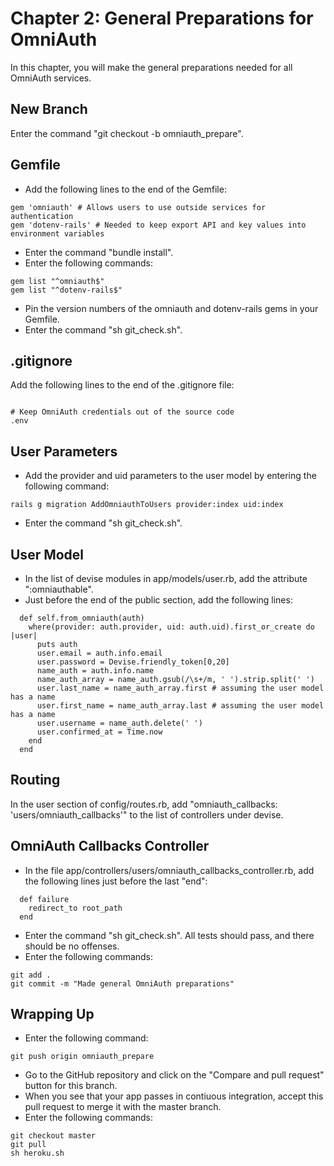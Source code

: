 # Chapter 2: General Preparations for OmniAuth 

In this chapter, you will make the general preparations needed for all OmniAuth services.

## New Branch
Enter the command "git checkout -b omniauth_prepare".

## Gemfile
* Add the following lines to the end of the Gemfile:
```
gem 'omniauth' # Allows users to use outside services for authentication
gem 'dotenv-rails' # Needed to keep export API and key values into environment variables
```
* Enter the command "bundle install".
* Enter the following commands:
```
gem list "^omniauth$"
gem list "^dotenv-rails$"
```
* Pin the version numbers of the omniauth and dotenv-rails gems in your Gemfile.
* Enter the command "sh git_check.sh".

## .gitignore
Add the following lines to the end of the .gitignore file:
```

# Keep OmniAuth credentials out of the source code
.env
```

## User Parameters
* Add the provider and uid parameters to the user model by entering the following command:
```
rails g migration AddOmniauthToUsers provider:index uid:index
```
* Enter the command "sh git_check.sh".

## User Model
* In the list of devise modules in app/models/user.rb, add the attribute ":omniauthable".
* Just before the end of the public section, add the following lines:
```
  def self.from_omniauth(auth)
    where(provider: auth.provider, uid: auth.uid).first_or_create do |user|
      puts auth
      user.email = auth.info.email
      user.password = Devise.friendly_token[0,20]
      name_auth = auth.info.name
      name_auth_array = name_auth.gsub(/\s+/m, ' ').strip.split(' ')
      user.last_name = name_auth_array.first # assuming the user model has a name
      user.first_name = name_auth_array.last # assuming the user model has a name
      user.username = name_auth.delete(' ')
      user.confirmed_at = Time.now
    end
  end
```

## Routing
In the user section of config/routes.rb, add "omniauth_callbacks: 'users/omniauth_callbacks'" to the list of controllers under devise.

## OmniAuth Callbacks Controller
* In the file app/controllers/users/omniauth_callbacks_controller.rb, add the following lines just before the last "end":
```
  def failure
    redirect_to root_path
  end
```
* Enter the command "sh git_check.sh".  All tests should pass, and there should be no offenses.
* Enter the following commands:
```
git add .
git commit -m "Made general OmniAuth preparations"
```

## Wrapping Up
* Enter the following command:
```
git push origin omniauth_prepare
```
* Go to the GitHub repository and click on the "Compare and pull request" button for this branch.
* When you see that your app passes in contiuous integration, accept this pull request to merge it with the master branch.
* Enter the following commands:
```
git checkout master
git pull
sh heroku.sh
```

